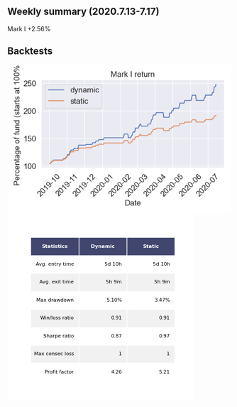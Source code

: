 ## Weekly summary (2020.7.13-7.17)

Mark I  +2.56%


## Backtests

![Image](https://github.com/1INORY/ProQuant/blob/master/figures/MarkI_return.png)<!-- .element height="5%" width="5%" -->  ![Image](/figures/table_MarkI.png)  


